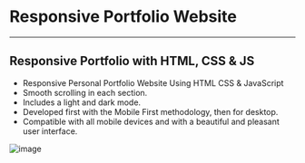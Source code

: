 # Responsive Portfolio Website
---
## Responsive Portfolio with HTML, CSS & JS
- Responsive Personal Portfolio Website Using HTML CSS & JavaScript
- Smooth scrolling in each section.
- Includes a light and dark mode.
- Developed first with the Mobile First methodology, then for desktop.
- Compatible with all mobile devices and with a beautiful and pleasant user interface.

![image](https://github.com/jeonilshin/responsive-Portfolio/assets/86287920/aef89a14-80bc-4a28-9237-90a9152b71ec)
